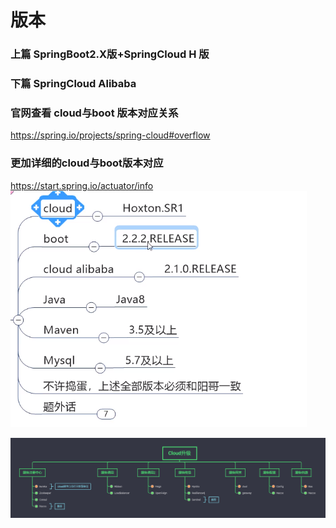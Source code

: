 # 版本
### 上篇 SpringBoot2.X版+SpringCloud H 版
### 下篇 SpringCloud Alibaba
### 官网查看 cloud与boot 版本对应关系
https://spring.io/projects/spring-cloud#overflow
### 更加详细的cloud与boot版本对应
https://start.spring.io/actuator/info
<img src="imgs/版本.png">

<img src="imgs/Cloud升级.png">